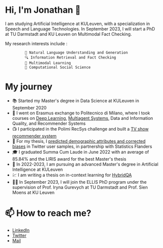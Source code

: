 # Hi, I'm Jonathan 👋

I am studying Artificial Intelligence at KULeuven, with a specialization in Speech and Language Technologies. In September 2023, I will start a PhD at TU Darmstadt and KU Leuven on Multimodal Fact Checking.

My research interests include : 

             💬 Natural Language Understanding and Generation
             🔍 Information Retrieval and Fact Checking
             🍲 Multimodal Learning 
             👥 Computational Social Science
 
 
            
# My journey 

- 📚 Started my Master's degree in Data Science at KULeuven in September 2020
- 🍕 I went on Erasmus exchange to Politecnico di Milano, where I took courses on [Deep Learning](https://github.com/jtonglet/Deep-Learning-Homework), [Multiagent Systems](https://github.com/jtonglet/Nash_Q_Learning), Data and Information Quality, and Recommender Systems
- 📺 I participated in the Polimi RecSys challenge and built a [TV show recommender system](https://github.com/jtonglet/Recommender-Systems-Polimi)
- 🐤 For my thesis, I  [predicted demographic attributes and corrected biases](https://github.com/jtonglet/Twitter-Selection-Bias) in Twitter user samples, in partnership with Statistics Flanders
- 🎓 I graduated Summa Cum Laude in June 2022 with an average of 85.84% and the LIRIS award for the best Master's thesis
- 🤖 In 2022-2023, I am pursuing an advanced Master's degree in Artificial Intelligence at KULeuven
- 💹 I am writing a thesis on in-context learning for [HybridQA](https://github.com/jtonglet/Numerical-Hybrid-QA-Literature)
- 👨‍🔬 In September 2023, I will join the ELLIS PhD program under the supervision of Prof. Iryna Gurevych at TU Darmstadt and Prof. Sien Moens at KU Leuven


# 📫 How to reach me?
- [LinkedIn](https://www.linkedin.com/in/jonathan-tonglet/)
- [Twitter](https://twitter.com/TongletJ)
- <a href="mailto:jonathan.tonglet@gmail.com">Mail</href>

<!---
jtonglet/jtonglet is a ✨ special ✨ repository because its `README.md` (this file) appears on your GitHub profile.
You can click the Preview link to take a look at your changes.
--->
